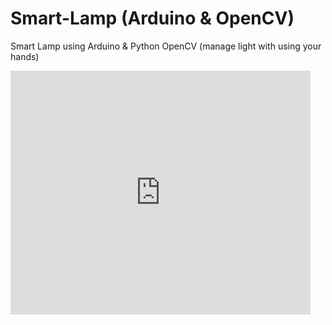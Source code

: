 # Smart-Lamp (Arduino & OpenCV)
Smart Lamp using Arduino &amp; Python OpenCV (manage light with using your hands)


<iframe  title="YouTube video player" width="480" height="390" src="http://www.youtube.com/watch?v=7k94SBRYA-w?autoplay=1" frameborder="0" allowfullscreen></iframe>
